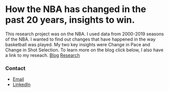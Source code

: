 # How the NBA has changed in the past 20 years, insights to win.
This research project was on the NBA. I used data from 2000-2019 seasons of the NBA. I wanted to find out changes that have happened in the way basketball was played. My two key insights were Change in Pace and Change in Shot Selection. To learn more on the blog click below, I also have a link to my reseach.
[Blog](https://medium.com/@gwal325/how-the-nba-has-changed-in-the-past-20-years-and-insights-to-win-23f8e9f17643)
[Research](https://colab.research.google.com/drive/1FCyLYbY61w3XHrhvNmv_au33-cDEJ7AW)

### Contact
- [Email](mailto:godingwal@icloud.com)
- [LinkedIn](https://www.linkedin.com/in/goding-wal-83b436101/)
